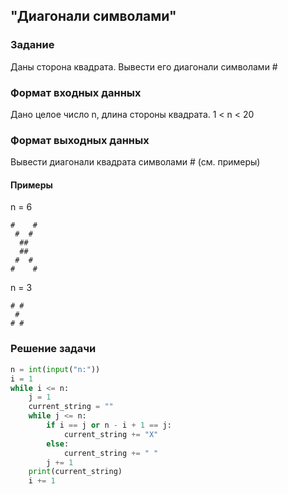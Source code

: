 ## "Диагонали символами"

### Задание

Даны сторона квадрата. Вывести его диагонали символами #

### Формат входных данных

Дано целое число n, длина стороны квадрата. 1 < n < 20 

### Формат выходных данных

Вывести диагонали квадрата символами # (см. примеры)

#### Примеры

n = 6 
```
#    #
 #  #
  ##
  ##
 #  #
#    #
```
n = 3
```
# #
 #
# #
```
### Решение задачи

```python
n = int(input("n:"))
i = 1
while i <= n:
    j = 1
    current_string = ""
    while j <= n:
        if i == j or n - i + 1 == j:
            current_string += "X"
        else:
            current_string += " "
        j += 1
    print(current_string)
    i += 1

```
